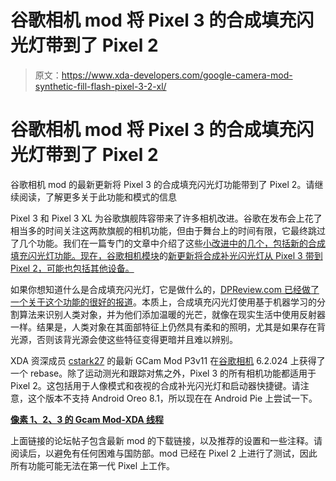 # 谷歌相机 mod 将 Pixel 3 的合成填充闪光灯带到了 Pixel 2

> 原文：<https://www.xda-developers.com/google-camera-mod-synthetic-fill-flash-pixel-3-2-xl/>

# 谷歌相机 mod 将 Pixel 3 的合成填充闪光灯带到了 Pixel 2

谷歌相机 mod 的最新更新将 Pixel 3 的合成填充闪光灯功能带到了 Pixel 2。请继续阅读，了解更多关于此功能和模式的信息

Pixel 3 和 Pixel 3 XL 为谷歌旗舰阵容带来了许多相机改进。谷歌在发布会上花了相当多的时间关注这两款旗舰的相机功能，但由于舞台上的时间有限，它最终跳过了几个功能。我们在一篇专门的文章中介绍了这些[小改进中的几个，包括新的合成填充闪光灯功能。现在，谷歌相机模块](https://www.xda-developers.com/google-pixel-3-google-pixel-3-xl-minor-features/)的[新更新将合成补光闪光灯从 Pixel 3 带到 Pixel 2，可能也包括其他设备。](https://forum.xda-developers.com/showpost.php?p=79297204&postcount=503)

如果你想知道什么是合成填充闪光灯，它是做什么的，[DPReview.com 已经做了一个关于这个功能的很好的报道](https://www.dpreview.com/articles/7921074499/five-ways-google-pixel-3-pushes-the-boundaries-of-computational-photography)。本质上，合成填充闪光灯使用基于机器学习的分割算法来识别人类对象，并为他们添加温暖的光芒，就像在现实生活中使用反射器一样。结果是，人类对象在其面部特征上仍然具有柔和的照明，尤其是如果存在背光源，否则该背光源会使这些特征变得更暗并且难以辨别。

XDA 资深成员 [cstark27](https://forum.xda-developers.com/member.php?u=2712580) 的最新 GCam Mod P3v11 在[谷歌相机](https://www.xda-developers.com/tag/google-camera/) 6.2.024 上获得了一个 rebase。除了运动测光和跟踪对焦之外，Pixel 3 的所有相机功能都适用于 Pixel 2。这包括用于人像模式和夜视的合成补光闪光灯和启动器快捷键。请注意，这个版本不支持 Android Oreo 8.1，所以现在在 Android Pie 上尝试一下。

[**像素 1、2、3 的 Gcam Mod-XDA 线程**](https://forum.xda-developers.com/showpost.php?p=79297204&postcount=503)

上面链接的论坛帖子包含最新 mod 的下载链接，以及推荐的设置和一些注释。请阅读后，以避免有任何困难与国防部。mod 已经在 Pixel 2 上进行了测试，因此所有功能可能无法在第一代 Pixel 上工作。